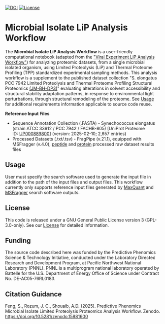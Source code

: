 <!-- badges: start -->
[![DOI](https://zenodo.org/badge/DOI/10.5281/zenodo.15881600.svg)](https://doi.org/10.5281/zenodo.15881600)
[![License](https://img.shields.io/badge/License-GPL_3.0--only-orange.svg)](https://opensource.org/license/gpl-3-0)
<!-- badges: end -->

# Microbial Isolate LiP Analysis Workflow
The **Microbial Isolate LiP Analysis Workflow** is a user-friendly computational notebook (adapted from the ["Viral Experiment LiP Analysis Workflow"](https://github.com/PNNL-Predictive-Phenomics/Viral-Experiment-LiP-Analysis)) for analyzing proteomic datasets, from a single microbial isolated organism, using Limited Proteolysis (LiP) and Thermal Proteome Profiling (TPP) standardized experimental sampling methods. This analysis workflow is a supplement to the published dataset collection "S. elongatus PCC 7942 Limited Proteolysis and Thermal Proteome Profiling Structural Proteomics [(JM-BH-DP3)](https://data.pnnl.gov/group/nodes/dataset/34088)" evaluating alterations in solvent accessibility and structural stability adaptation patterns, in response to environmental light perturbations, through structural remodeling of the proteome. See [Usage](https://github.com/PNNL-Predictive-Phenomics/Microbial-Isolate-LiP-Analysis/blob/main/README.md#usage) for additional requirements information applicable to source code reuse.

**Reference Input Files**

 - Sequence Annotation Collection (.FASTA) - Synechococcus elongatus (strain ATCC 33912 / PCC 7942 / FACHB-805) [UniProt Proteome ID: [UP000889800](https://bioregistry.io/uniprot.proteome:UP000889800)] (version: 2025-02-10; 2,657 entries)
 - Processed Datasets (.txt/.tsv) - FragPipe (v.21.1), equipped with MSFragger (v.4.0), [peptide](https://fragpipe.nesvilab.org/docs/tutorial_fragpipe_outputs.html#peptidetsv) and [protein](https://fragpipe.nesvilab.org/docs/tutorial_fragpipe_outputs.html#proteintsv) processed raw dataset results files

## Usage
User must specify the search software used to generate the input file in addition to the path of the input files and output files. This workflow currently only supports reference input files generated by [MaxQuant](https://www.maxquant.org) and [MSFragger](https://msfragger.nesvilab.org) search software outputs.

## License
This code is released under a GNU General Public License version 3 (GPL-3.0-only). See our [License](https://github.com/PNNL-Predictive-Phenomics/Microbial-Isolate-LiP-Analysis/blob/main/LICENSE) for detailed information.

## Funding
The source code described here was funded by the Predictive Phenomics Science & Technology Initiative, conducted under the Laboratory Directed Research and Development Program, at Pacific Northwest National Laboratory (PNNL). PNNL is a multiprogram national laboratory operated by Battelle for the U.S. Department of Energy Office of Science under Contract No. DE-AC05-76RL0183.

## Citation Guidance
Feng, S., Rozum, J. C., Shouaib, A.D. (2025). Predictive Phenomics Microbial Isolate Limited Proteolysis Proteomics Analysis Workflow. Zenodo. https://doi.org/10.5281/zenodo.15881600
